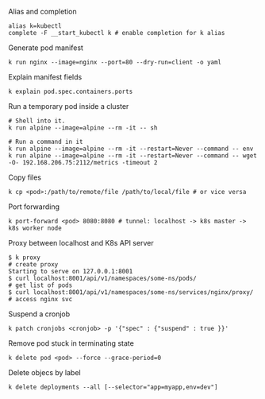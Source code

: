 Alias and completion

```
alias k=kubectl
complete -F __start_kubectl k # enable completion for k alias
```

Generate pod manifest

```
k run nginx --image=nginx --port=80 --dry-run=client -o yaml
```

Explain manifest fields

```
k explain pod.spec.containers.ports
```

Run a temporary pod inside a cluster

```
# Shell into it.
k run alpine --image=alpine --rm -it -- sh

# Run a command in it
k run alpine --image=alpine --rm -it --restart=Never --command -- env
k run alpine --image=alpine --rm -it --restart=Never --command -- wget -O- 192.168.206.75:2112/metrics -timeout 2
```

Copy files

```
k cp <pod>:/path/to/remote/file /path/to/local/file # or vice versa
```

Port forwarding

```
k port-forward <pod> 8080:8080 # tunnel: localhost -> k8s master -> k8s worker node
```

Proxy between localhost and K8s API server

```
$ k proxy                                                             # create proxy
Starting to serve on 127.0.0.1:8001
$ curl localhost:8001/api/v1/namespaces/some-ns/pods/                 # get list of pods
$ curl localhost:8001/api/v1/namespaces/some-ns/services/nginx/proxy/ # access nginx svc
```

Suspend a cronjob

```
k patch cronjobs <cronjob> -p '{"spec" : {"suspend" : true }}'
```

Remove pod stuck in terminating state

```
k delete pod <pod> --force --grace-period=0
```

Delete objecs by label

```
k delete deployments --all [--selector="app=myapp,env=dev"]
```
